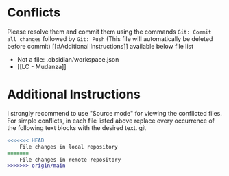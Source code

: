 # Conflicts
Please resolve them and commit them using the commands `Git: Commit all changes` followed by `Git: Push`
(This file will automatically be deleted before commit)
[[#Additional Instructions]] available below file list

- Not a file: .obsidian/workspace.json
- [[LC - Mudanza]]

# Additional Instructions
I strongly recommend to use "Source mode" for viewing the conflicted files. For simple conflicts, in each file listed above replace every occurrence of the following text blocks with the desired text.
git 
```diff
<<<<<<< HEAD
    File changes in local repository
=======
    File changes in remote repository
>>>>>>> origin/main
```
